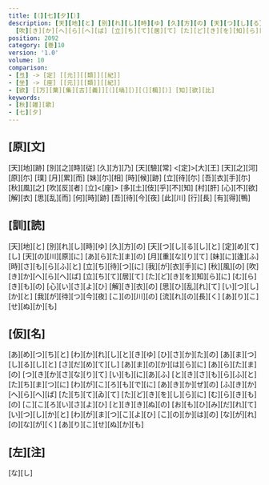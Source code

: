 ```yaml
---
title: [（][七][夕][）]
description: [天][地][と] [別][れ][し][時][ゆ] [久][方][の] [天][つ][し][る][し][と] [定][め][て][し] [天][の][川][原][に] [あ][ら][た][ま][の] [月][重][な][り][て] [妹][に][逢][ふ] [時][さ][も][ら][ふ][と] [立][ち][待][つ][に] [我][が][衣][手][に] [秋][風][の]
  [吹][き][か][へ][ら][へ][ば] [立][ち][て][居][て] [た][ど][き][を][知][ら][に] [む][ら][き][も][の] [心][い][さ][よ][ひ] [解][き][衣][の] [思][ひ][乱][れ][て] [い][つ][し][か][と] [我][が][待][つ][今][夜] [こ][の][川][の] [流][れ][の][長][く] [あ][り][こ][せ][ぬ][か][も]
position: 2092
category: [巻]10
version: '1.0'
volume: 10
comparison:
- [弖] -> [定] [[元]][[類]][[紀]]
- [坐] -> [座] [[元]][[類]][[紀]]
- [欲] [[万][葉][集][古][義]][（][塙][）][（][楓][）] [知][欲][比]
keywords:
- [秋][雑][歌]
- [七][夕]
---
```


## [原][文]

[天][地][跡] [別][之][時][従] [久][方][乃] [天][驗][常] <[定]>[大][王] [天][之][河][原][尓] [璞] [月][累][而] [妹][尓][相] [時][候][跡] [立][待][尓] [吾][衣][手][尓] [秋][風][之] [吹][反][者] [立]<[座]> [多][土][伎][乎][不][知] [村][肝] [心][不][欲] [解][衣] [思][乱][而] [何][時][跡] [吾][待][今][夜] [此][川] [行][長] [有][得][鴨]

## [訓][読]

[天][地][と] [別][れ][し][時][ゆ] [久][方][の] [天][つ][し][る][し][と] [定][め][て][し] [天][の][川][原][に] [あ][ら][た][ま][の] [月][重][な][り][て] [妹][に][逢][ふ] [時][さ][も][ら][ふ][と] [立][ち][待][つ][に] [我][が][衣][手][に] [秋][風][の] [吹][き][か][へ][ら][へ][ば] [立][ち][て][居][て] [た][ど][き][を][知][ら][に] [む][ら][き][も][の] [心][い][さ][よ][ひ] [解][き][衣][の] [思][ひ][乱][れ][て] [い][つ][し][か][と] [我][が][待][つ][今][夜] [こ][の][川][の] [流][れ][の][長][く] [あ][り][こ][せ][ぬ][か][も]

## [仮][名]

[あ][め][つ][ち][と] [わ][か][れ][し][と][き][ゆ] [ひ][さ][か][た][の] [あ][ま][つ][し][る][し][と] [さ][だ][め][て][し] [あ][ま][の][か][は][ら][に] [あ][ら][た][ま][の] [つ][き][か][さ][な][り][て] [い][も][に][あ][ふ] [と][き][さ][も][ら][ふ][と] [た][ち][ま][つ][に] [わ][が][こ][ろ][も][で][に] [あ][き][か][ぜ][の] [ふ][き][か][へ][ら][へ][ば] [た][ち][て][ゐ][て] [た][ど][き][を][し][ら][に] [む][ら][き][も][の] [こ][こ][ろ][い][さ][よ][ひ] [と][き][き][ぬ][の] [お][も][ひ][み][だ][れ][て] [い][つ][し][か][と] [わ][が][ま][つ][こ][よ][ひ] [こ][の][か][は][の] [な][が][れ][の][な][が][く] [あ][り][こ][せ][ぬ][か][も]

## [左][注]

[な][し]
